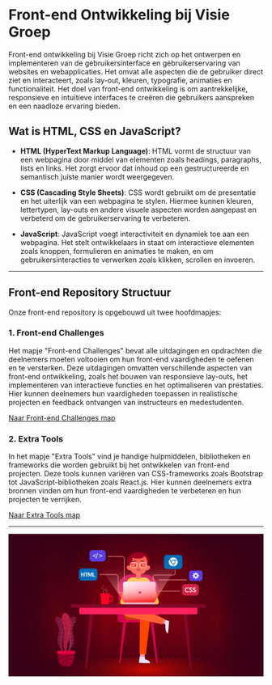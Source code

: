 # Front-end Ontwikkeling bij Visie Groep

Front-end ontwikkeling bij Visie Groep richt zich op het ontwerpen en implementeren van de gebruikersinterface en gebruikerservaring van websites en webapplicaties. Het omvat alle aspecten die de gebruiker direct ziet en interacteert, zoals lay-out, kleuren, typografie, animaties en functionaliteit. Het doel van front-end ontwikkeling is om aantrekkelijke, responsieve en intuïtieve interfaces te creëren die gebruikers aanspreken en een naadloze ervaring bieden.

## Wat is HTML, CSS en JavaScript?

- **HTML (HyperText Markup Language)**: HTML vormt de structuur van een webpagina door middel van elementen zoals headings, paragraphs, lists en links. Het zorgt ervoor dat inhoud op een gestructureerde en semantisch juiste manier wordt weergegeven.

- **CSS (Cascading Style Sheets)**: CSS wordt gebruikt om de presentatie en het uiterlijk van een webpagina te stylen. Hiermee kunnen kleuren, lettertypen, lay-outs en andere visuele aspecten worden aangepast en verbeterd om de gebruikerservaring te verbeteren.

- **JavaScript**: JavaScript voegt interactiviteit en dynamiek toe aan een webpagina. Het stelt ontwikkelaars in staat om interactieve elementen zoals knoppen, formulieren en animaties te maken, en om gebruikersinteracties te verwerken zoals klikken, scrollen en invoeren.

---

## Front-end Repository Structuur

Onze front-end repository is opgebouwd uit twee hoofdmapjes:


### 1. Front-end Challenges
Het mapje "Front-end Challenges" bevat alle uitdagingen en opdrachten die deelnemers moeten voltooien om hun front-end vaardigheden te oefenen en te versterken. Deze uitdagingen omvatten verschillende aspecten van front-end ontwikkeling, zoals het bouwen van responsieve lay-outs, het implementeren van interactieve functies en het optimaliseren van prestaties. Hier kunnen deelnemers hun vaardigheden toepassen in realistische projecten en feedback ontvangen van instructeurs en medestudenten.

[Naar Front-end Challenges map](frontend%20challenges/)

### 2. Extra Tools
In het mapje "Extra Tools" vind je handige hulpmiddelen, bibliotheken en frameworks die worden gebruikt bij het ontwikkelen van front-end projecten. Deze tools kunnen variëren van CSS-frameworks zoals Bootstrap tot JavaScript-bibliotheken zoals React.js. Hier kunnen deelnemers extra bronnen vinden om hun front-end vaardigheden te verbeteren en hun projecten te verrijken.

[Naar Extra Tools map](Frontend%20tools/)


---

![Front-end image](front-end.jpg)